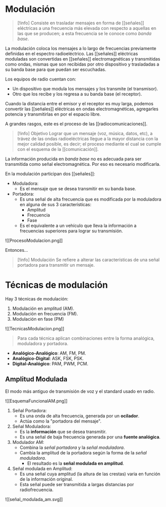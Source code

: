 # Modulación

> [!info]
> Consiste en trasladar mensajes en forma de [[señales]] eléctricas a una frecuencia más elevada con respecto a aquellas en las que se producen; a esta frecuencia se le conoce como *banda base*.

La modulación coloca los mensajes a lo largo de frecuencias previamente definidas en el espectro radioeléctrico.
Las [[señales]] eléctricas moduladas son convertidas en [[señales]] electromagnéticas y transmitidas como ondas, mismas que son recibidas por otro dispositivo y trasladadas a su banda base para que puedan ser escuchadas.

Los equipos de radio cuentan con:
- Un dispositivo que modula los mensajes y los transmite (el transmisor).
- Otro que los recibe y los regresa a su banda base (el receptor).

Cuando la distancia entre el emisor y el receptor es muy larga, podemos convertir las [[señales]] eléctricas en ondas electromagnéticas, agregarles potencia y transmitirlas en por el espacio libre.

A grandes rasgos, este es el proceso de las [[radiocomunicaciones]].

> [!info] Objetivo
> Lograr que un mensaje (voz, música, datos, etc), a trávez de las ondas radioeléctricas llegue a la mayor distancia con la mejor calidad posible, es decir; el proceso mediante el cual se cumple con el esquema de la [[comunicación]].

La información producida en *banda base* no es adecuada para ser transmitida como señal electromagnética. Por eso es necesario modificarla.

En la modulación participan dos [[señales]]:
- Moduladora:
	- Es el mensaje que se desea transmitir en su banda base.
- Portadora:
	- Es una señal de alta frecuencia que es modificada por la moduladora en alguna de sus 3 características:
		- Amplitud
		- Frecuencia
		- Fase
	- Es el equivalente a un vehículo que lleva la información a frecuencias superiores para lograr su transmisión.

![[ProcesoModulacion.png]]

Entonces...

> [!info] Modulación
> Se refiere a alterar las características de una señal portadora para transmitir un mensaje.
# Técnicas de modulación

Hay 3 técnicas de modulación:
1. Modulación en amplitud (AM).
2. Modulación en frecuencia (FM).
3. Modulación en fase (PM)

![[TecnicasModulacion.png]]

> Para cada técnica aplican combinaciones entre la forma analógica, moduladora y portadora.

- **Analógico-Analógico**: AM, FM, PM.
- **Analógico-Digital**: ASK, FSK, PSK.
- **Digital-Analógico**: PAM, PWM, PCM.

## Amplitud Modulada

El modo más antiguo de transmisión de voz y el standard usado en radio.


![[EsquemaFuncionalAM.png]]

1. Señal Portadora:
	- Es una onda de alta frecuencia, generada por un **ocilador**.
	- Actúa como la "portadora del mensaje".
2. Señal Moduladora:
	- Es la **información** que se desea transmitir.
	- Es una señal de baja frecuencia generada por una **fuente analógica**.
3. Modulador AM:
	- Combina la *señal portadora* y la *señal moduladora*.
	- Cambia la amplitud de la portadora según la forma de la *señal moduladora*.
		- El resultado es la **señal modulada en amplitud**.
4. Señal modulada en Amplitud:
	- Es una señal cuya amplitud (la altura de las crestas) varia en función de la información original.
	- Esta señal puede ser transmitida a largas distancias por radiofrecuencia.

![[señal_modulada_am.svg]]

